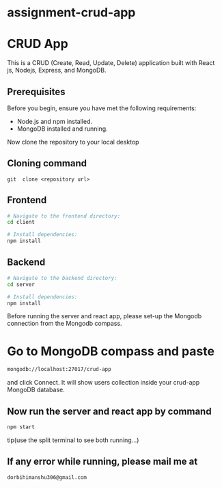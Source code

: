 # assignment-crud-app

# CRUD App

This is a CRUD (Create, Read, Update, Delete) application built with React js, Nodejs, Express, and MongoDB.

## Prerequisites

Before you begin, ensure you have met the following requirements:

- Node.js and npm installed.
- MongoDB installed and running.

Now clone the repository to your local desktop

## Cloning command

```
git  clone <repository url>
```

## Frontend 

```bash
# Navigate to the frontend directory:
cd client

# Install dependencies:
npm install

```

## Backend 

```bash
# Navigate to the backend directory:
cd server

# Install dependencies:
npm install

```


Before running the server and react app, please set-up the Mongodb connection from the Mongodb compass.

# Go to MongoDB compass and paste
```bash
mongodb://localhost:27017/crud-app

```
and click Connect. It will show users collection inside your crud-app MongoDB database.


## Now run the server and react app by command


```bash
npm start 
```
tip(use the split terminal to see both running...)

## If any error while running, please mail me at
```bash
dorbihimanshu306@gmail.com
```

